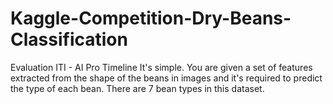 # Kaggle-Competition-Dry-Beans-Classification
 Evaluation ITI - AI Pro Timeline It's simple. You are given a set of features extracted from the shape of the beans in images and it's required to predict the type of each bean. There are 7 bean types in this dataset.
